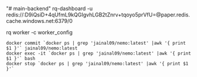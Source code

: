 "# main-backend" 
rq-dashboard -u redis://:D9iQsiD+4qUfmL9kQGIgvhLGB2tZnrv+tqoyo5prVfU=@paper.redis.cache.windows.net:6379/0

rq worker -c worker_config

```
docker commit `docker ps | grep 'jainal09/nemo:latest' |awk '{ print $1 }'` jainal09/nemo:latest
docker exec -it `docker ps | grep 'jainal09/nemo:latest' |awk '{ print $1 }'` bash
docker stop `docker ps | grep 'jainal09/nemo:latest' |awk '{ print $1 }'`
```
